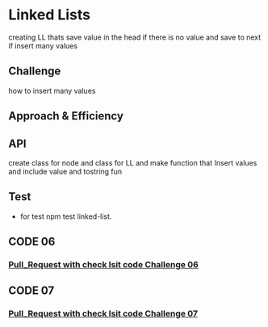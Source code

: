 #  Linked Lists
creating LL thats save value in the head if there is no value and save to next if insert many values
## Challenge
how to insert many values
## Approach & Efficiency
## API
<!-- Embedded whiteboard image -->
create class for node and class for LL and make function that Insert values and include value and tostring fun 
## Test 
* for test  npm test linked-list.

## CODE 06
### [Pull_Request with check lsit code Challenge 06](https://github.com/ayoubkandah/data-structures-and-algorithms/pull/20)

## CODE 07
### [Pull_Request with check lsit code Challenge 07](https://github.com/ayoubkandah/data-structures-and-algorithms/pull/22)
